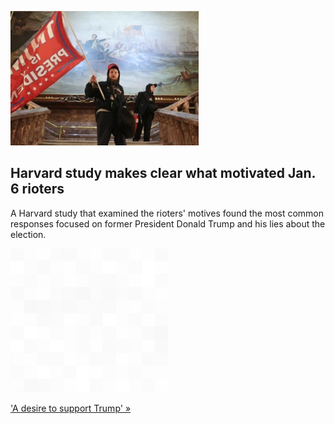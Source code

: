 
![Harvard study makes clear what motivated Jan. 6 rioters](./20220721055845.png)
## Harvard study makes clear what motivated Jan. 6 rioters

A Harvard study that examined the rioters' motives found the most common responses focused on former President Donald Trump and his lies about the election.

![pic](../square_bg.png)

['A desire to support Trump' »](https://www.yahoo.com/news/harvard-study-jan-6-rioters-202704123.html)
